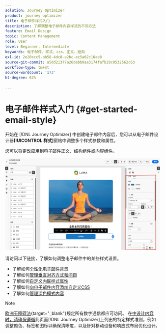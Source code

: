 ```yaml
---
solution: Journey Optimizer
product: journey optimizer
title: 电子邮件样式入门
description: 了解调整电子邮件内容样式的不同方法
feature: Email Design
topic: Content Management
role: User
level: Beginner, Intermediate
keywords: 电子邮件、样式、css、正文、结构
exl-id: 2e20ecc5-bb58-4dc8-a2bc-ec5a02c16ae8
source-git-commit: a5dd21377a26debb0aa3174fafb29c0532562c63
workflow-type: tm+mt
source-wordcount: '173'
ht-degree: 62%

---
```


# 电子邮件样式入门 {#get-started-email-style}

开始在 [!DNL Journey Optimizer] 中创建电子邮件内容后，您可以从电子邮件设计器&#x200B;**[!UICONTROL 样式]**&#x200B;窗格中调整多个样式参数和属性。

您可以将更改应用到电子邮件正文、结构组件或内容组件。

![](assets/email_designer_content_components_styles.png)

请访问以下链接，了解如何调整电子邮件中的某些样式设置。

* 了解如何[个性化电子邮件背景](backgrounds.md)
* 了解如何[管理垂直对齐方式和间距](alignment-and-padding.md)
* 了解如何[自定义内联样式属性](inline-styling.md)
* 了解如何[向电子邮件内容添加自定义CSS](custom-css.md)
* 了解如何[管理深色模式内容](dark-mode.md)

>[!NOTE]
>
>[欧洲无障碍法](https://eur-lex.europa.eu/legal-content/EN/TXT/?uri=CELEX%3A32019L0882){target="_blank"}规定所有数字通信都应可访问。 在[中设计内容时，请确保遵循](../email/accessible-content.md)此页面[!DNL Journey Optimizer]上列出的特定样式准则，例如调整颜色、标签和图标以确保清晰度，以及针对移动设备和响应式布局优化设计。
